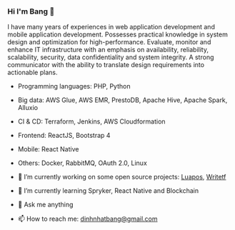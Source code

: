 ### Hi I'm Bang 👋

I have many years of experiences in web application development and mobile application development. Possesses practical knowledge in system design and optimization for high-performance. Evaluate, monitor and enhance IT infrastructure with an emphasis on availability, reliability, scalability, security, data confidentiality and system integrity. A strong communicator with the ability to translate design requirements into actionable plans.
- Programming languages: PHP, Python
- Big data: AWS Glue, AWS EMR, PrestoDB, Apache Hive, Apache Spark, Alluxio
- CI & CD: Terraform, Jenkins, AWS Cloudformation
- Frontend: ReactJS, Bootstrap 4
- Mobile: React Native
- Others: Docker, RabbitMQ, OAuth 2.0, Linux

- 🔭 I’m currently working on some open source projects: [Luapos](https://github.com/luapos), [Writetf](https://github.com/writetf)
- 🌱 I’m currently learning Spryker, React Native and Blockchain
- 💬 Ask me anything
- 📫 How to reach me: dinhnhatbang@gmail.com
